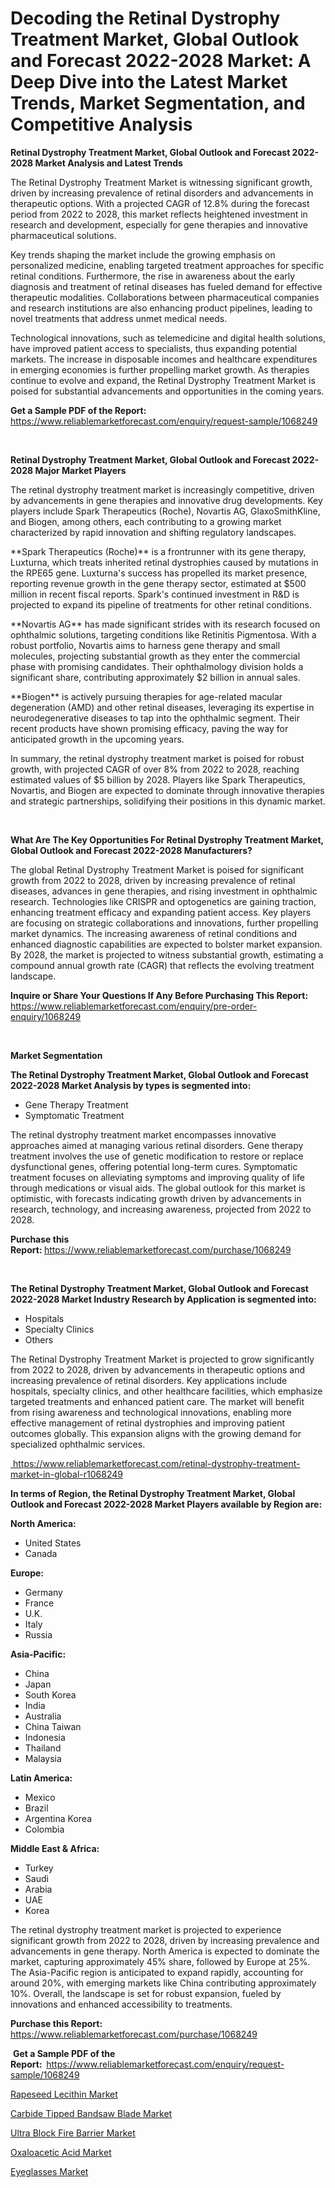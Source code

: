 <p><h1>Decoding the Retinal Dystrophy Treatment Market, Global Outlook and Forecast 2022-2028 Market: A Deep Dive into the Latest Market Trends, Market Segmentation, and Competitive Analysis</h1></p><p><strong>Retinal Dystrophy Treatment Market, Global Outlook and Forecast 2022-2028 Market Analysis and Latest Trends</strong></p>
<p><p>The Retinal Dystrophy Treatment Market is witnessing significant growth, driven by increasing prevalence of retinal disorders and advancements in therapeutic options. With a projected CAGR of 12.8% during the forecast period from 2022 to 2028, this market reflects heightened investment in research and development, especially for gene therapies and innovative pharmaceutical solutions. </p><p>Key trends shaping the market include the growing emphasis on personalized medicine, enabling targeted treatment approaches for specific retinal conditions. Furthermore, the rise in awareness about the early diagnosis and treatment of retinal diseases has fueled demand for effective therapeutic modalities. Collaborations between pharmaceutical companies and research institutions are also enhancing product pipelines, leading to novel treatments that address unmet medical needs.</p><p>Technological innovations, such as telemedicine and digital health solutions, have improved patient access to specialists, thus expanding potential markets. The increase in disposable incomes and healthcare expenditures in emerging economies is further propelling market growth. As therapies continue to evolve and expand, the Retinal Dystrophy Treatment Market is poised for substantial advancements and opportunities in the coming years.</p></p>
<p><strong>Get a Sample PDF of the Report:&nbsp;</strong> <a href="https://www.reliablemarketforecast.com/enquiry/request-sample/1068249">https://www.reliablemarketforecast.com/enquiry/request-sample/1068249</a></p>
<p>&nbsp;</p>
<p><strong>Retinal Dystrophy Treatment Market, Global Outlook and Forecast 2022-2028 Major Market Players</strong></p>
<p><p>The retinal dystrophy treatment market is increasingly competitive, driven by advancements in gene therapies and innovative drug developments. Key players include Spark Therapeutics (Roche), Novartis AG, GlaxoSmithKline, and Biogen, among others, each contributing to a growing market characterized by rapid innovation and shifting regulatory landscapes.</p><p>**Spark Therapeutics (Roche)** is a frontrunner with its gene therapy, Luxturna, which treats inherited retinal dystrophies caused by mutations in the RPE65 gene. Luxturna's success has propelled its market presence, reporting revenue growth in the gene therapy sector, estimated at $500 million in recent fiscal reports. Spark's continued investment in R&D is projected to expand its pipeline of treatments for other retinal conditions.</p><p>**Novartis AG** has made significant strides with its research focused on ophthalmic solutions, targeting conditions like Retinitis Pigmentosa. With a robust portfolio, Novartis aims to harness gene therapy and small molecules, projecting substantial growth as they enter the commercial phase with promising candidates. Their ophthalmology division holds a significant share, contributing approximately $2 billion in annual sales.</p><p>**Biogen** is actively pursuing therapies for age-related macular degeneration (AMD) and other retinal diseases, leveraging its expertise in neurodegenerative diseases to tap into the ophthalmic segment. Their recent products have shown promising efficacy, paving the way for anticipated growth in the upcoming years.</p><p>In summary, the retinal dystrophy treatment market is poised for robust growth, with projected CAGR of over 8% from 2022 to 2028, reaching estimated values of $5 billion by 2028. Players like Spark Therapeutics, Novartis, and Biogen are expected to dominate through innovative therapies and strategic partnerships, solidifying their positions in this dynamic market.</p></p>
<p>&nbsp;</p>
<p><strong>What Are The Key Opportunities For Retinal Dystrophy Treatment Market, Global Outlook and Forecast 2022-2028 Manufacturers?</strong></p>
<p><p>The global Retinal Dystrophy Treatment Market is poised for significant growth from 2022 to 2028, driven by increasing prevalence of retinal diseases, advances in gene therapies, and rising investment in ophthalmic research. Technologies like CRISPR and optogenetics are gaining traction, enhancing treatment efficacy and expanding patient access. Key players are focusing on strategic collaborations and innovations, further propelling market dynamics. The increasing awareness of retinal conditions and enhanced diagnostic capabilities are expected to bolster market expansion. By 2028, the market is projected to witness substantial growth, estimating a compound annual growth rate (CAGR) that reflects the evolving treatment landscape.</p></p>
<p><strong>Inquire or Share Your Questions If Any Before Purchasing This Report:</strong> <a href="https://www.reliablemarketforecast.com/enquiry/pre-order-enquiry/1068249">https://www.reliablemarketforecast.com/enquiry/pre-order-enquiry/1068249</a></p>
<p>&nbsp;</p>
<p><strong>Market Segmentation</strong></p>
<p><strong>The Retinal Dystrophy Treatment Market, Global Outlook and Forecast 2022-2028 Market Analysis by types is segmented into:</strong></p>
<p><ul><li>Gene Therapy Treatment</li><li>Symptomatic Treatment</li></ul></p>
<p><p>The retinal dystrophy treatment market encompasses innovative approaches aimed at managing various retinal disorders. Gene therapy treatment involves the use of genetic modification to restore or replace dysfunctional genes, offering potential long-term cures. Symptomatic treatment focuses on alleviating symptoms and improving quality of life through medications or visual aids. The global outlook for this market is optimistic, with forecasts indicating growth driven by advancements in research, technology, and increasing awareness, projected from 2022 to 2028.</p></p>
<p><strong>Purchase this Report:&nbsp;</strong><a href="https://www.reliablemarketforecast.com/purchase/1068249">https://www.reliablemarketforecast.com/purchase/1068249</a></p>
<p>&nbsp;</p>
<p><strong>The Retinal Dystrophy Treatment Market, Global Outlook and Forecast 2022-2028 Market Industry Research by Application is segmented into:</strong></p>
<p><ul><li>Hospitals</li><li>Specialty Clinics</li><li>Others</li></ul></p>
<p><p>The Retinal Dystrophy Treatment Market is projected to grow significantly from 2022 to 2028, driven by advancements in therapeutic options and increasing prevalence of retinal disorders. Key applications include hospitals, specialty clinics, and other healthcare facilities, which emphasize targeted treatments and enhanced patient care. The market will benefit from rising awareness and technological innovations, enabling more effective management of retinal dystrophies and improving patient outcomes globally. This expansion aligns with the growing demand for specialized ophthalmic services.</p></p>
<p><a href="https://www.reliablemarketforecast.com/retinal-dystrophy-treatment-market-in-global-r1068249">&nbsp;https://www.reliablemarketforecast.com/retinal-dystrophy-treatment-market-in-global-r1068249</a></p>
<p><strong>In terms of Region, the Retinal Dystrophy Treatment Market, Global Outlook and Forecast 2022-2028 Market Players available by Region are:</strong></p>
<p>
    <p> <strong> North America: </strong>
        <ul>
            <li>United States</li>
            <li>Canada</li>
        </ul>
        </p> 
    <p> <strong> Europe: </strong>
        <ul>
            <li>Germany</li>
            <li>France</li>
            <li>U.K.</li>
            <li>Italy</li>
            <li>Russia</li>
        </ul>
        </p> 
    <p> <strong> Asia-Pacific: </strong>
        <ul>
            <li>China</li>
            <li>Japan</li>
            <li>South Korea</li>
            <li>India</li>
            <li>Australia</li>
            <li>China Taiwan</li>
            <li>Indonesia</li>
            <li>Thailand</li>
            <li>Malaysia</li>
        </ul>
        </p> 
    <p> <strong> Latin America: </strong>
        <ul>
            <li>Mexico</li>
            <li>Brazil</li>
            <li>Argentina Korea</li>
            <li>Colombia</li>
        </ul>
        </p> 
    <p> <strong> Middle East & Africa: </strong>
        <ul>
            <li>Turkey</li>
            <li>Saudi</li>
            <li>Arabia</li>
            <li>UAE</li>
            <li>Korea</li>
        </ul>
    </p>
    </p>
<p><p>The retinal dystrophy treatment market is projected to experience significant growth from 2022 to 2028, driven by increasing prevalence and advancements in gene therapy. North America is expected to dominate the market, capturing approximately 45% share, followed by Europe at 25%. The Asia-Pacific region is anticipated to expand rapidly, accounting for around 20%, with emerging markets like China contributing approximately 10%. Overall, the landscape is set for robust expansion, fueled by innovations and enhanced accessibility to treatments.</p></p>
<p><strong>Purchase this Report: </strong><a href="https://www.reliablemarketforecast.com/purchase/1068249">https://www.reliablemarketforecast.com/purchase/1068249</a></p>
<p>&nbsp;<strong>Get a Sample PDF of the Report:&nbsp;&nbsp;</strong><a href="https://www.reliablemarketforecast.com/enquiry/request-sample/1068249">https://www.reliablemarketforecast.com/enquiry/request-sample/1068249</a></p>
<p><strong></strong></p>
<p><p><a href="https://www.linkedin.com/pulse/how-regions-adapting-rapeseed-lecithin-market-global-trends-7ct3e?trackingId=aqE0bw3XRB221Vldz7UXoA%3D%3D">Rapeseed Lecithin Market</a></p><p><a href="https://www.linkedin.com/pulse/carbide-tipped-bandsaw-blade-market-size-share-trends-analysis-ah0mc?trackingId=INcLuUi9SkSKTdjybUROEw%3D%3D">Carbide Tipped Bandsaw Blade Market</a></p><p><a href="https://issuu.com/reportprime-2/docs/ultra-block-fire-barrier-market-siz_ef7e4ee8b1e6b5">Ultra Block Fire Barrier Market</a></p><p><a href="https://medium.com/@swilliamn8765/the-oxaloacetic-acid-market-report-analyzes-important-operational-and-performance-data-so-one-may-284acf1ab7db">Oxaloacetic Acid Market</a></p><p><a href="https://github.com/vimar16th/Market-Research-Report-List-6/blob/main/eyeglasses-market.md">Eyeglasses Market</a></p></p>
